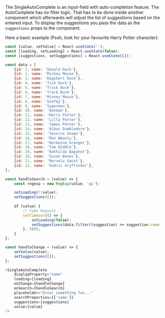 The SingleAutoComplete is an input-field with auto-completion feature. The AutoComplete has no filter logic. That has to
be done inside another component which afterwards will adjust the list of suggestions based on the entered input. 
To display the suggestions you pass the data as the `suggestions` props to the component. 

Here a basic example (Pssh, look for your favourite Harry Potter character):

```javascript
const [value, setValue] = React.useState('');
const [loading, setLoading] = React.useState(false);
const [suggestions, setSuggestions] = React.useState([]);

const data = [
    {id: 1, name: 'Donald Duck'},
    {id: 2, name: 'Mickey Mouse'},
    {id: 3, name: 'Dagobert Duck'},
    {id: 4, name: 'Tick Duck'},
    {id: 5, name: 'Trick Duck'},
    {id: 6, name: 'Track Duck'},
    {id: 7, name: 'Minney Mouse'},
    {id: 8, name: 'Goofey'},
    {id: 9, name: 'Superman'},
    {id: 10, name: 'Batman'},
    {id: 11, name: 'Harry Potter'},
    {id: 12, name: 'Lilly Potter'},
    {id: 13, name: 'James Potter'},
    {id: 14, name: 'Albus Dumbledore'},
    {id: 15, name: 'Severus Snape'},
    {id: 16, name: 'Ron Weasly'},
    {id: 17, name: 'Hermoine Granger'},
    {id: 18, name: 'Tom Riddle'},
    {id: 19, name: 'Bathilda Bagshot'},
    {id: 20, name: 'Susan Bones'},
    {id: 21, name: 'Marvolo Gaunt'},
    {id: 22, name: 'Godric Gryffindor'},
];

const handleSearch = (value) => {
    const regexp = new RegExp(value, 'gi');

    setLoading(!!value);
    setSuggestions([]);
    
    if (value) {
        // Fake Request
        setTimeout(() => {
            setLoading(false);
            setSuggestions(data.filter((suggestion) => suggestion.name.match(regexp)));
        }, 500);
    }
};

const handleChange = (value) => {
    setValue(value);
    setSuggestions([]);
};

<SingleAutoComplete
    displayProperty="name"
    loading={loading}
    onChange={handleChange}
    onSearch={handleSearch}
    placeholder="Enter something fun..."
    searchProperties={['name']}
    suggestions={suggestions}
    value={value}
/>
```
